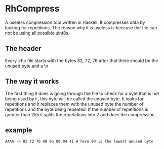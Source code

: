 # RhCompress
A useless compression tool written in Haskell.
It compresses data by looking for repetitions.
The reason why it is useless is because the
file can not be using all possible uint8s.
## The header
Every .rhc file starts with the bytes 82, 72, 76
after that there should be the unused byte and a \n
## The way it works
The first thing it does is going through
the file to check for a byte that is not
being used by it, this byte will be called
the unused byte. It looks for repetitions
and it replaces them with the unused byte
the number of repetitions and the byte being
repeated. If the number of repetitions is greater
than 255 it splits the repetations into 2 and
does the compression.
## example
```
AAAA -> 82 72 76 00 0a 00 04 41 # here 00 is the lowest unused byte
```

